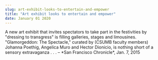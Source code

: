 ```yaml
---
slug: art-exhibit-looks-to-entertain-and-empower
title: "Art exhibit looks to entertain and empower"
date: January 01 2020
---
```


  
<p>
  A new art exhibit that invites spectators to take part in the festivities by
  "dressing to transgress" is filling galleries, stages and limousines.
  "Glamorgeddon: The Spectacle," curated by &#40;CSUMB faculty members&#41;
  Johanna Poethig, Angelica Muro and Hector Dionicio, is nothing short of a
  sensory extravaganza . . . – &#42;San Francisco Chronicle&#42;, Jan. 7, 2015
</p>
 
